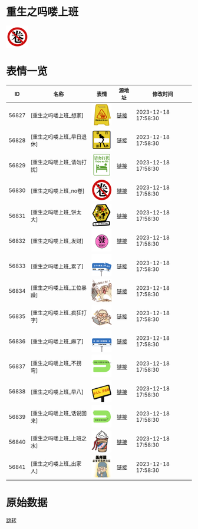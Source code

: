 # 重生之吗喽上班

<img src="./cover.png" height="60" alt="cover" />

# 表情一览

|ID|名称|表情|源地址|修改时间|
|----|----|----|----|----|
|56827|[重生之吗喽上班_想家]|<img src="./pic/056827_%5B重生之吗喽上班_想家%5D.png" height="60" alt="想家"/>|[链接](https://i0.hdslb.com/bfs/garb/da878718ce07034b3c208a24cb88ff7e7eadfacc.png)|2023-12-18 17:58:30|
|56828|[重生之吗喽上班_早日退休]|<img src="./pic/056828_%5B重生之吗喽上班_早日退休%5D.png" height="60" alt="早日退休"/>|[链接](https://i0.hdslb.com/bfs/garb/05b00a7be6d308ff8e4f02ff7fba31d47dac3f96.png)|2023-12-18 17:58:30|
|56829|[重生之吗喽上班_请勿打扰]|<img src="./pic/056829_%5B重生之吗喽上班_请勿打扰%5D.png" height="60" alt="请勿打扰"/>|[链接](https://i0.hdslb.com/bfs/garb/a9d643365ead540e3dd4feb793e4a856621a7e43.png)|2023-12-18 17:58:30|
|56830|[重生之吗喽上班_no卷]|<img src="./pic/056830_%5B重生之吗喽上班_no卷%5D.png" height="60" alt="no卷"/>|[链接](https://i0.hdslb.com/bfs/garb/1e8695326f01190103de48c1f20818d71a89f869.png)|2023-12-18 17:58:30|
|56831|[重生之吗喽上班_饼太大]|<img src="./pic/056831_%5B重生之吗喽上班_饼太大%5D.png" height="60" alt="饼太大"/>|[链接](https://i0.hdslb.com/bfs/garb/4586fc5cfc926a2fc3b86ea4aea37ec38c8943df.png)|2023-12-18 17:58:30|
|56832|[重生之吗喽上班_发财]|<img src="./pic/056832_%5B重生之吗喽上班_发财%5D.png" height="60" alt="发财"/>|[链接](https://i0.hdslb.com/bfs/garb/d532f52953c68b929f49ec9b415f28df56cf8949.png)|2023-12-18 17:58:30|
|56833|[重生之吗喽上班_累了]|<img src="./pic/056833_%5B重生之吗喽上班_累了%5D.png" height="60" alt="累了"/>|[链接](https://i0.hdslb.com/bfs/garb/35adebc4afa6dd5316b046a17c4f5d992ae4cf36.png)|2023-12-18 17:58:30|
|56834|[重生之吗喽上班_工位暴躁]|<img src="./pic/056834_%5B重生之吗喽上班_工位暴躁%5D.png" height="60" alt="工位暴躁"/>|[链接](https://i0.hdslb.com/bfs/garb/8b79f22295a31278338b2a9855a21e8117d0a213.png)|2023-12-18 17:58:30|
|56835|[重生之吗喽上班_疯狂打字]|<img src="./pic/056835_%5B重生之吗喽上班_疯狂打字%5D.png" height="60" alt="疯狂打字"/>|[链接](https://i0.hdslb.com/bfs/garb/501389cbb4c0abf09f97d73ac1d272527add2618.png)|2023-12-18 17:58:30|
|56836|[重生之吗喽上班_麻了]|<img src="./pic/056836_%5B重生之吗喽上班_麻了%5D.png" height="60" alt="麻了"/>|[链接](https://i0.hdslb.com/bfs/garb/dc0a3b03409e2775705cf87e51a66ce8e9419c39.png)|2023-12-18 17:58:30|
|56837|[重生之吗喽上班_不拐弯]|<img src="./pic/056837_%5B重生之吗喽上班_不拐弯%5D.png" height="60" alt="不拐弯"/>|[链接](https://i0.hdslb.com/bfs/garb/bfa76a1b86198dbaa20378fa881a691296a41d4a.png)|2023-12-18 17:58:30|
|56838|[重生之吗喽上班_早八]|<img src="./pic/056838_%5B重生之吗喽上班_早八%5D.png" height="60" alt="早八"/>|[链接](https://i0.hdslb.com/bfs/garb/77cc15c2453746a34e11f264f0729b72a7f419d2.png)|2023-12-18 17:58:30|
|56839|[重生之吗喽上班_话说回来]|<img src="./pic/056839_%5B重生之吗喽上班_话说回来%5D.png" height="60" alt="话说回来"/>|[链接](https://i0.hdslb.com/bfs/garb/ff4b7180858f8bf458bed2755a189fb209b3ed13.png)|2023-12-18 17:58:30|
|56840|[重生之吗喽上班_上班之水]|<img src="./pic/056840_%5B重生之吗喽上班_上班之水%5D.png" height="60" alt="上班之水"/>|[链接](https://i0.hdslb.com/bfs/garb/af720e9bd9b079aef75111426c271c6f67bb289f.png)|2023-12-18 17:58:30|
|56841|[重生之吗喽上班_出家人]|<img src="./pic/056841_%5B重生之吗喽上班_出家人%5D.png" height="60" alt="出家人"/>|[链接](https://i0.hdslb.com/bfs/garb/07cbe6203575c331ccdea16d8e38c40e67a2329f.png)|2023-12-18 17:58:30|

# 原始数据

[跳转](./raw.json)

